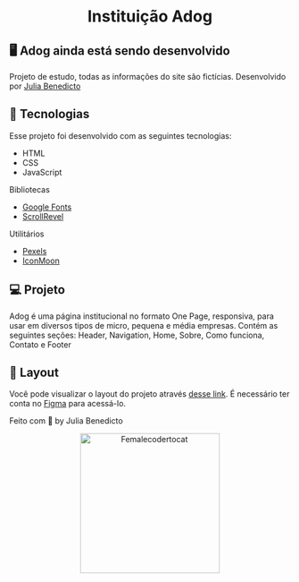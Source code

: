 <h1 align="center">Instituição Adog </h1>

## 🖥️ Adog ainda está sendo desenvolvido
Projeto de estudo, todas as informações do site são fictícias. Desenvolvido por [Julia Benedicto](https://github.com/juliabb)

## 🚀 Tecnologias

Esse projeto foi desenvolvido com as seguintes tecnologias:

- HTML
- CSS
- JavaScript

Bibliotecas

- [Google Fonts](https://fonts.google.com/)
- [ScrollRevel](https://scrollrevealjs.org)

Utilitários

- [Pexels](https://www.pexels.com/pt-br/)
- [IconMoon](https://icomoon.io/app/#/select)

## 💻 Projeto

Adog é uma página institucional no formato One Page, responsiva, para usar em diversos tipos de micro, pequena e média empresas. Contém as seguintes seções: Header, Navigation, Home, Sobre, Como funciona, Contato e Footer

## 🔖 Layout

Você pode visualizar o layout do projeto através [desse link](https://www.figma.com/file/nG0weKk8Vdcy8NUOOj6BdK/Vendas-Baldez?node-id=0%3A1). É necessário ter conta no [Figma](https://figma.com) para acessá-lo.


Feito com :purple_heart: by Julia Benedicto <br>
<p align="center"><a href="https://myoctocat.com/" target="_blank"> <img src="https://github.com/juliabb/juliabb/blob/main/my-octocat-1632426748808.png?raw=true" alt="Femalecodertocat" width="250" height="250"></a></p>
